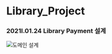 # Library_Project

### 2021l.01.24 Library Payment 설계
![도메인 설계](https://user-images.githubusercontent.com/34412522/105629058-1ec73d80-5e84-11eb-96f9-999b00a2882a.jpg)
